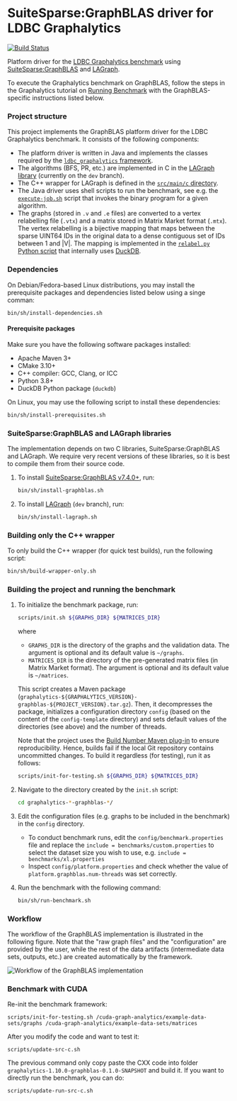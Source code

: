 # SuiteSparse:GraphBLAS driver for LDBC Graphalytics

[![Build Status](https://circleci.com/gh/ldbc/ldbc_graphalytics_platforms_graphblas.svg?style=svg)](https://app.circleci.com/pipelines/github/ldbc/ldbc_graphalytics_platforms_graphblas)

Platform driver for the [LDBC Graphalytics benchmark](https://graphalytics.org) using [SuiteSparse:GraphBLAS](https://github.com/DrTimothyAldenDavis/GraphBLAS) and [LAGraph](https://github.com/GraphBLAS/LAGraph).

To execute the Graphalytics benchmark on GraphBLAS, follow the steps in the Graphalytics tutorial on [Running Benchmark](https://github.com/ldbc/ldbc_graphalytics/wiki/Manual%3A-Running-Benchmark) with the GraphBLAS-specific instructions listed below.

### Project structure

This project implements the GraphBLAS platform driver for the LDBC Graphalytics benchmark. It consists of the following components:

* The platform driver is written in Java and implements the classes required by the [`ldbc_graphalytics` framework](https://github.com/ldbc/ldbc_graphalytics).
* The algorithms (BFS, PR, etc.) are implemented in C in the [LAGraph library](https://github.com/GraphBLAS/LAGraph) (currently on the `dev` branch).
* The C++ wrapper for LAGraph is defined in the [`src/main/c` directory](https://github.com/ldbc/ldbc_graphalytics_platforms_graphblas/tree/main/src/main/c).
* The Java driver uses shell scripts to run the benchmark, see e.g. the [`execute-job.sh`](https://github.com/ldbc/ldbc_graphalytics_platforms_graphblas/blob/main/bin/sh/execute-job.sh) script that invokes the binary program for a given algorithm.
* The graphs (stored in `.v` and `.e` files) are converted to a vertex relabelling file (`.vtx`) and a matrix stored in Matrix Market format (`.mtx`). The vertex relabelling is a bijective mapping that maps between the sparse UINT64 IDs in the original data to a dense contiguous set of IDs between 1 and |V|. The mapping is implemented in the [`relabel.py` Python script](https://github.com/ldbc/ldbc_graphalytics_platforms_graphblas/blob/main/bin/py/relabel.py) that internally uses [DuckDB](https://duckdb.org/).

### Dependencies

On Debian/Fedora-based Linux distributions, you may install the prerequisite packages and dependencies listed below using a singe comman:

```
bin/sh/install-dependencies.sh
```

#### Prerequisite packages

Make sure you have the following software packages installed:

* Apache Maven 3+
* CMake 3.10+
* C++ compiler: GCC, Clang, or ICC
* Python 3.8+
* DuckDB Python package (`duckdb`)

On Linux, you may use the following script to install these dependencies:

```bash
bin/sh/install-prerequisites.sh
```

### SuiteSparse:GraphBLAS and LAGraph libraries

The implementation depends on two C libraries, SuiteSparse:GraphBLAS and LAGraph. We require very recent versions of these libraries, so it is best to compile them from their source code.

1. To install [SuiteSparse:GraphBLAS v7.4.0+](https://github.com/DrTimothyAldenDavis/GraphBLAS), run:

    ```bash
    bin/sh/install-graphblas.sh
    ```

1. To install [LAGraph](https://github.com/GraphBLAS/LAGraph) (`dev` branch), run:

    ```bash
    bin/sh/install-lagraph.sh
    ```

### Building only the C++ wrapper

To only build the C++ wrapper (for quick test builds), run the following script:

```bash
bin/sh/build-wrapper-only.sh
```

### Building the project and running the benchmark

1. To initialize the benchmark package, run:

    ```bash
    scripts/init.sh ${GRAPHS_DIR} ${MATRICES_DIR}
    ```

    where

    * `GRAPHS_DIR` is the directory of the graphs and the validation data. The argument is optional and its default value is `~/graphs`.
    * `MATRICES_DIR` is the directory of the pre-generated matrix files (in Matrix Market format). The argument is optional and its default value is `~/matrices`.

    This script creates a Maven package (`graphalytics-${GRAPHALYTICS_VERSION}-graphblas-${PROJECT_VERSION}.tar.gz`). Then, it decompresses the package, initializes a configuration directory `config` (based on the content of the `config-template` directory) and sets default values of the directories (see above) and the number of threads.

    Note that the project uses the [Build Number Maven plug-in](https://www.mojohaus.org/buildnumber-maven-plugin/) to ensure reproducibility. Hence, builds fail if the local Git repository contains uncommitted changes. To build it regardless (for testing), run it as follows:

    ```bash
    scripts/init-for-testing.sh ${GRAPHS_DIR} ${MATRICES_DIR}
    ```

2. Navigate to the directory created by the `init.sh` script:

    ```bash
    cd graphalytics-*-graphblas-*/
    ```

3. Edit the configuration files (e.g. graphs to be included in the benchmark) in the `config` directory.

    * To conduct benchmark runs, edit the `config/benchmark.properties` file and replace the `include = benchmarks/custom.properties` to select the dataset size you wish to use, e.g. `include = benchmarks/xl.properties`
    * Inspect `config/platform.properties` and check whether the value of `platform.graphblas.num-threads` was set correctly.

4. Run the benchmark with the following command:

    ```bash
    bin/sh/run-benchmark.sh
    ```

### Workflow

The workflow of the GraphBLAS implementation is illustrated in the following figure. Note that the "raw graph files" and the "configuration" are provided by the user, while the rest of the data artifacts (intermediate data sets, outputs, etc.) are created automatically by the framework.

![Workflow of the GraphBLAS implementation](workflow.png)

### Benchmark with CUDA

Re-init the benchmark framework:
```
scripts/init-for-testing.sh /cuda-graph-analytics/example-data-sets/graphs /cuda-graph-analytics/example-data-sets/matrices 
```
After you modify the code and want to test it:
```
scripts/update-src-c.sh
```
The previous command only copy paste the CXX code into folder `graphalytics-1.10.0-graphblas-0.1.0-SNAPSHOT` and build it. If you want to directly run the benchmark, you can do:
```
scripts/update-run-src-c.sh
```